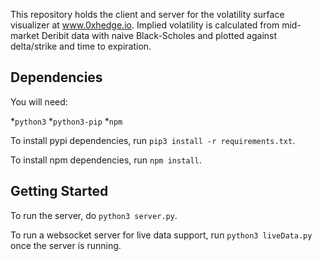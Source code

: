 This repository holds the client and server for the volatility surface visualizer at www.0xhedge.io. Implied volatility is calculated from mid-market Deribit data with naive Black-Scholes and plotted against delta/strike and time to expiration.

## Dependencies

You will need:

  *`python3`
  *`python3-pip`
  *`npm`

To install pypi dependencies, run `pip3 install -r requirements.txt`.

To install npm dependencies, run `npm install`.

## Getting Started

To run the server, do `python3 server.py`.

To run a websocket server for live data support, run `python3 liveData.py` once the server is running.
